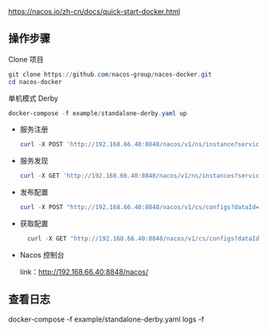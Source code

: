 https://nacos.io/zh-cn/docs/quick-start-docker.html

## 操作步骤

Clone 项目

```powershell
git clone https://github.com/nacos-group/nacos-docker.git
cd nacos-docker
```

单机模式 Derby

```powershell
docker-compose -f example/standalone-derby.yaml up
```

- 服务注册

  ```powershell
  curl -X POST 'http://192.168.66.40:8848/nacos/v1/ns/instance?serviceName=nacos.naming.serviceName&ip=20.18.7.10&port=8080'
  ```

- 服务发现

  ```powershell
  curl -X GET 'http://192.168.66.40:8848/nacos/v1/ns/instances?serviceName=nacos.naming.serviceName'
  ```

- 发布配置

  ```powershell
  curl -X POST "http://192.168.66.40:8848/nacos/v1/cs/configs?dataId=nacos.cfg.dataId&group=test&content=helloWorld"
  ```

- 获取配置

  ```powershell
    curl -X GET "http://192.168.66.40:8848/nacos/v1/cs/configs?dataId=nacos.cfg.dataId&group=test"
  ```

- Nacos 控制台

  link：http://192.168.66.40:8848/nacos/
  
  

## 查看日志

docker-compose -f  example/standalone-derby.yaml  logs -f 